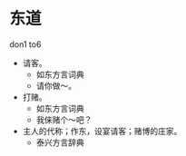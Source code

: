 # 东道
don1 to6
+ 请客。
  * 如东方言词典
  - 请你做～。
+ 打赌。
  * 如东方言词典
  - 我俫赌个～吧？
+ 主人的代称；作东，设宴请客；赌博的庄家。
  * 泰兴方言辞典
